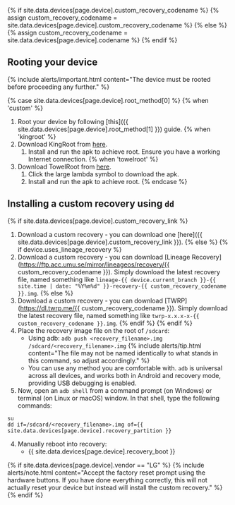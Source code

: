 {% if site.data.devices[page.device].custom_recovery_codename %}
{% assign custom_recovery_codename = site.data.devices[page.device].custom_recovery_codename %}
{% else %}
{% assign custom_recovery_codename = site.data.devices[page.device].codename %}
{% endif %}

## Rooting your device

{% include alerts/important.html content="The device must be rooted before proceeding any further." %}

{% case site.data.devices[page.device].root_method[0] %}
{% when 'custom' %}
1. Root your device by following [this]({{ site.data.devices[page.device].root_method[1] }}) guide.
{% when 'kingroot' %}
1. Download KingRoot from [here](https://kingroot.net/).
   1. Install and run the apk to achieve root. Ensure you have a working Internet connection.
{% when 'towelroot' %}
1. Download TowelRoot from [here](https://towelroot.com/).
   1. Click the large lambda symbol to download the apk.
   2. Install and run the apk to achieve root.
{% endcase %}

## Installing a custom recovery using `dd`

{% if site.data.devices[page.device].custom_recovery_link %}
1. Download a custom recovery - you can download one [here]({{ site.data.devices[page.device].custom_recovery_link }}).
{% else %}
{% if device.uses_lineage_recovery %}
1. Download a custom recovery - you can download [Lineage Recovery](https://ftp.acc.umu.se/mirror/lineageos/recovery/{{ custom_recovery_codename }}). Simply download the latest recovery file, named something like `lineage-{{ device.current_branch }}-{{ site.time | date: "%Y%m%d" }}-recovery-{{ custom_recovery_codename }}.img`.
{% else %}
1. Download a custom recovery - you can download [TWRP](https://dl.twrp.me/{{ custom_recovery_codename }}). Simply download the latest recovery file, named something like `twrp-x.x.x-x-{{ custom_recovery_codename }}.img`.
{% endif %}
{% endif %}
2. Place the recovery image file on the root of `/sdcard`:
   * Using adb: `adb push <recovery_filename>.img /sdcard/<recovery_filename>.img`
    {% include alerts/tip.html content="The file may not be named identically to what stands in this command, so adjust accordingly." %}
   * You can use any method you are comfortable with. `adb` is universal across all devices, and works both in Android and recovery mode, providing USB debugging is enabled.
3. Now, open an `adb shell` from a command prompt (on Windows) or terminal (on Linux or macOS) window. In that shell, type the following commands:
```
su
dd if=/sdcard/<recovery_filename>.img of={{ site.data.devices[page.device].recovery_partition }}
```
4. Manually reboot into recovery:
    * {{ site.data.devices[page.device].recovery_boot }}

{% if site.data.devices[page.device].vendor == "LG" %}
{% include alerts/note.html content="Accept the factory reset prompt using the hardware buttons. If you have done everything correctly, this will not actually reset your device but instead will install the custom recovery." %}
{% endif %}
